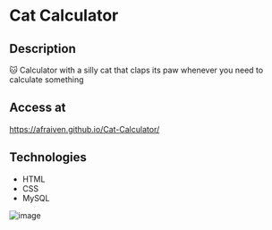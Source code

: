 # Cat Calculator

## Description
🐱 Calculator with a silly cat that claps its paw whenever you need to calculate something

## Access at
https://afraiven.github.io/Cat-Calculator/

## Technologies
- HTML
- CSS
- MySQL

![image](https://github.com/Afraiven/Cat-Calculator/assets/65568833/cf357413-d218-49ed-8935-a78a8b7f1844)
